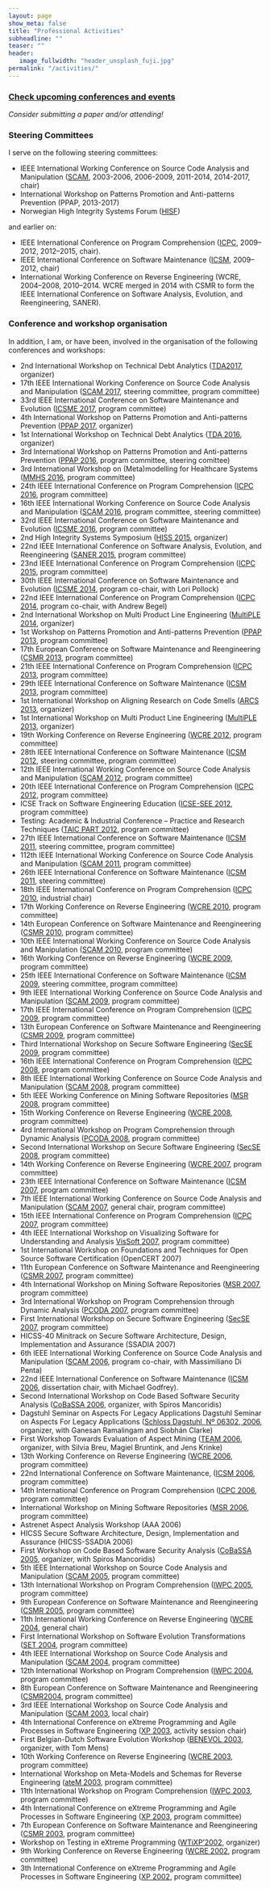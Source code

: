 ```yaml
---
layout: page
show_meta: false
title: "Professional Activities"
subheadline: ""
teaser: ""
header:
   image_fullwidth: "header_unsplash_fuji.jpg"
permalink: "/activities/"
---
```



### [Check upcoming conferences and events](upcoming)

_Consider submitting a paper and/or attending!_

        
### Steering Committees

I serve on the following steering committees:

- IEEE International Working Conference on Source Code Analysis and Manipulation ([SCAM](https://www.ieee-scam.org/), 2003-2006, 2006-2009, 2011-2014, 2014-2017, chair)
- International Workshop on Patterns Promotion and Anti-patterns Prevention (PPAP, 2013-2017)
- Norwegian High Integrity Systems Forum ([HISF](https://www.high-integrity-systems.no/forum/))

and earlier on:

- IEEE International Conference on Program Comprehension ([ICPC](https://program-comprehension.org), 2009–2012, 2012–2015, chair).
- IEEE International Conference on Software Maintenance ([ICSM](http://conferences.computer.org/icsm/), 2009–2012, chair)
- International Working Conference on Reverse Engineering (WCRE, 2004–2008, 2010–2014. WCRE merged in 2014 with CSMR to form the IEEE International Conference on Software Analysis, Evolution, and Reengineering, SANER).

### Conference and workshop organisation

In addition, I am, or have been, involved in the organisation of the following conferences and workshops:

- 2nd International Workshop on Technical Debt Analytics ([TDA2017](https://tda-workshop.bitbucket.io/2017/), organizer)
- 17th IEEE International Working Conference on Source Code Analysis and Manipulation ([SCAM 2017](http://www.ieee-scam.org/2017/), steering committee, program committee)
- 33rd IEEE International Conference on Software Maintenance and Evolution ([ICSME 2017](https://icsme2017.github.io/), program committee)
- 4th International Workshop on Patterns Promotion and Anti-patterns Prevention ([PPAP 2017](http://ppap.soccerlab.polymtl.ca/), organizer)
- 1st International Workshop on Technical Debt Analytics ([TDA 2016](https://tda-workshop.bitbucket.io/2016/), organizer)
- 3rd International Workshop on Patterns Promotion and Anti-patterns Prevention ([PPAP 2016](http://ppap.soccerlab.polymtl.ca/), program committee, steering comittee)
- 3rd International Workshop on (Meta)modelling for Healthcare Systems ([MMHS 2016](http://mmhs.hib.no/2016/call-for-papers/), program committee)
- 24th IEEE International Conference on Program Comprehension ([ICPC 2016](http://2016.program-comprehension.org/), program committee)
- 16th IEEE International Working Conference on Source Code Analysis and Manipulation ([SCAM 2016](http://www.ieee-scam.org/2016/), program committee, steering committee)
- 32rd IEEE International Conference on Software Maintenance and Evolution ([ICSME 2016](https://icsme2016.github.io/), program committee)
- 2nd High Integrity Systems Symposium ([HISS 2015](https://high-integrity-systems.no/), organizer)
- 22nd IEEE International Conference on Software Analysis, Evolution, and Reengineering ([SANER 2015](http://saner.soccerlab.polymtl.ca/doku.php?id=en:start), program committee)
- 23nd IEEE International Conference on Program Comprehension ([ICPC 2015](https://dibt.unimol.it/ICPC15/Home.html), program committee)
- 30th IEEE International Conference on Software Maintenance and Evolution ([ICSME 2014](https://icsme.org/), program co-chair, with Lori Pollock)
- 22nd IEEE International Conference on Program Comprehension ([ICPC 2014](http://icpc2014.usask.ca/), program co-chair, with Andrew Begel)
- 2nd International Workshop on Multi Product Line Engineering ([MultiPLE 2014](https://sites.google.com/site/wmultiple2014/), organizer)
- 1st Workshop on Patterns Promotion and Anti-patterns Prevention ([PPAP 2013](http://ppap.soccerlab.polymtl.ca/ppap2013/), program committee)
- 17th European Conference on Software Maintenance and Reengineering ([CSMR 2013](http://csmr2013.disi.unige.it/), program committee)
- 21th IEEE International Conference on Program Comprehension ([ICPC 2013](http://www.ing.unisannio.it/icpc2013/), program committee)
- 29th IEEE International Conference on Software Maintenance ([ICSM 2013](http://icsm2013.tue.nl/), program committee)
- 1st International Workshop on Aligning Research on Code Smells ([ARCS 2013](https://sites.google.com/site/warcs2013/), organizer)
- 1st International Workshop on Multi Product Line Engineering ([MultiPLE 2013](https://sites.google.com/site/wmultiple2013/), organizer)
- 19th Working Conference on Reverse Engineering ([WCRE 2012](http://www.distat.unimol.it/wcre2012/), program committee)
- 28th IEEE International Conference on Software Maintenance ([ICSM 2012](http://selab.fbk.eu/icsm2012/), steering committee, program committee)
- 12th IEEE International Working Conference on Source Code Analysis and Manipulation ([SCAM 2012](http://www2012.ieee-scam.org/), program committee)
- 20th IEEE International Conference on Program Comprehension ([ICPC 2012](http://icpc12.sosy-lab.org/), program committee)
- ICSE Track on Software Engineering Education ([ICSE-SEE 2012](http://www.ifi.uzh.ch/icse2012/call-for-contributions/software-engineering-education-papers/), program committee)
- Testing: Academic & Industrial Conference – Practice and Research Techniques ([TAIC PART 2012](http://www.taicpart.org/), program committee)
- 27th IEEE International Conference on Software Maintenance ([ICSM 2011](http://www.cs.wm.edu/icsm2011/), steering committee, program committee)
- 112th IEEE International Working Conference on Source Code Analysis and Manipulation ([SCAM 2011](http://www2011.ieee-scam.org/), program committee)
- 26th IEEE International Conference on Software Maintenance ([ICSM 2011](http://icsm2010.upt.ro/), steering committee)
- 18th IEEE International Conference on Program Comprehension ([ICPC 2010](http://icpc2010.di.uminho.pt/), industrial chair)
- 17th Working Conference on Reverse Engineering ([WCRE 2010](http://web.soccerlab.polymtl.ca/wcre2010/), program committee)
- 14th European Conference on Software Maintenance and Reengineering ([CSMR 2010](http://www.sait.escet.urjc.es/csmr2010/), program committee)
- 10th IEEE International Working Conference on Source Code Analysis and Manipulation ([SCAM 2010](http://www2010.ieee-scam.org/), program committee)
- 16th Working Conference on Reverse Engineering ([WCRE 2009](http://web.soccerlab.polymtl.ca/wcre2009/), program committee)
- 25th IEEE International Conference on Software Maintenance ([ICSM 2009](http://icsm2009.cs.ualberta.ca/), steering committee, program committee)
- 9th IEEE International Working Conference on Source Code Analysis and Manipulation ([SCAM 2009](http://www2009.ieee-scam.org/), program committee)
- 17th IEEE International Conference on Program Comprehension ([ICPC 2009](http://icpc.csi.muohio.edu/Home.html), program committee)
- 13th European Conference on Software Maintenance and Reengineering ([CSMR 2009](http://csmr2009.iese.fraunhofer.de/), program committee)
- Third International Workshop on Secure Software Engineering ([SecSE 2009](http://www.sintef.no/Home/Information-and-Communication-Technology-ICT/Software-Engineering-Safety-and-Security/Projects/SecSE-2009/), program committee)
- 16th IEEE International Conference on Program Comprehension ([ICPC 2008](http://www.cs.vu.nl/icpc2008/), program committee)
- 8th IEEE International Working Conference on Source Code Analysis and Manipulation ([SCAM 2008](http://www2008.ieee-scam.org/), program committee)
- 5th IEEE Working Conference on Mining Software Repositories ([MSR 2008](http://msr.uwaterloo.ca/msr2008/), program committee)
- 15th Working Conference on Reverse Engineering ([WCRE 2008](http://swerl.tudelft.nl/wcre2008/), program committee)
- 4rd International Workshop on Program Comprehension through Dynamic Analysis ([PCODA 2008](http://swerl.tudelft.nl/bin/view/PCODA/PCODA2008), program committee)
- Second International Workshop on Secure Software Engineering ([SecSE 2008](http://www.sintef.no/secse), program committee)
- 14th Working Conference on Reverse Engineering ([WCRE 2007](http://www.rcost.unisannio.it/wcre2007/), program committee)
- 23th IEEE International Conference on Software Maintenance ([ICSM 2007](http://icsm07.ai.univ-paris8.fr/), program committee)
- 7th IEEE International Working Conference on Source Code Analysis and Manipulation ([SCAM 2007](http://www2007.ieee-scam.org/), general chair, program committee)
- 15th IEEE International Conference on Program Comprehension ([ICPC 2007](http://www-user.cs.ualberta.ca/conferences/icpc2007/), program committee)
- 4th IEEE International Workshop on Visualizing Software for Understanding and Analysis [VisSoft 2007](http://www.program-comprehension.org/vissoft07/), program committee)
- 1st International Workshop on Foundations and Techniques for Open Source Software Certification (OpenCERT 2007)
- 11th European Conference on Software Maintenance and Reengineering ([CSMR 2007](http://www.cs.vu.nl/csmr2007/), program committee)
- 4th International Workshop on Mining Software Repositories ([MSR 2007](http://msr.uwaterloo.ca/msr2007/), program committee)
- 3rd International Workshop on Program Comprehension through Dynamic Analysis ([PCODA 2007](http://swerl.tudelft.nl/bin/view/Main/PCODA2007), program committee)
- First International Workshop on Secure Software Engineering ([SecSE 2007](http://www.sintef.no/secse), program committee)
- HICSS-40 Minitrack on Secure Software Architecture, Design, Implementation and Assurance (SSADIA 2007)
- 6th IEEE International Working Conference on Source Code Analysis and Manipulation ([SCAM 2006](http://www2006.ieee-scam.org/), program co-chair, with Massimiliano Di Penta)
- 22nd IEEE International Conference on Software Maintenance ([ICSM 2006](http://icsm2006.cs.drexel.edu/), dissertation chair, with Michael Godfrey).
- Second International Workshop on Code Based Software Security Analysis ([CoBaSSA 2006](http://swerl.tudelft.nl/leon/cobassa2006/), organizer, with Spiros Mancoridis)
- Dagstuhl Seminar on Aspects For Legacy Applications Dagstuhl Seminar on Aspects For Legacy Applications ([Schloss Dagstuhl, Nº 06302, 2006](http://www.dagstuhl.de/06302/), organizer, with Ganesan Ramalingam and Siobhán Clarke)
- First Workshop Towards Evaluation of Aspect Mining ([TEAM 2006](http://www.st.cs.uni-sb.de/TEAM/2006/), organizer, with Silvia Breu, Magiel Bruntink, and Jens Krinke)
- 13th Working Conference on Reverse Engineering ([WCRE 2006](http://www.rcost.unisannio.it/wcre2006/), program committee)
- 22nd International Conference on Software Maintenance, ([ICSM 2006](http://icsm2006.cs.drexel.edu/), program committee)
- 14th International Conference on Program Comprehension ([ICPC 2006](http://www.icpc2006.uwaterloo.ca/), program committee)
- International Workshop on Mining Software Repositories ([MSR 2006](http://msr.uwaterloo.ca/msr2006/), program committee)
- Astrenet Aspect Analysis Workshop (AAA 2006)
- HICSS Secure Software Architecture, Design, Implementation and Assurance (HICSS-SSADIA 2006)
- First Workshop on Code Based Software Security Analysis ([CoBaSSA 2005](http://swerl.tudelft.nl/leon/cobassa2005/), organizer, with Spiros Mancoridis)
- 5th IEEE International Workshop on Source Code Analysis and Manipulation ([SCAM 2005](http://www.ieee-scam.org/), program committee)
- 13th International Workshop on Program Comprehension ([IWPC 2005](http://www.ieee-iwpc.org/iwpc2005/), program committee)
- 9th European Conference on Software Maintenance and Reengineering ([CSMR 2005](http://www.rcost.unisannio.it/csmr2005/), program committee)
- 11th International Working Conference on Reverse Engineering ([WCRE 2004](http://swerl.tudelft.nl/wcre2004/), general chair)
- First International Workshop on Software Evolution Transformations ([SET 2004](http://banff.cs.queensu.ca/set2004/), program committee)
- 4th IEEE International Workshop on Source Code Analysis and Manipulation ([SCAM 2004](http://www.brunel.ac.uk/~csstmmh2/scam2004/), program committee)
- 12th International Workshop on Program Comprehension ([IWPC 2004](http://iwpc2004.di.uniba.it/), program committee)
- 8th European Conference on Software Maintenance and Reengineering ([CSMR2004](http://www.cs.tut.fi/~csmr2004/), program committee)
- 3rd IEEE International Workshop on Source Code Analysis and Manipulation ([SCAM 2003](http://www.brunel.ac.uk/~csstmmh2/scam2003/), local chair)
- 4th International Conference on eXtreme Programming and Agile Processes in Software Engineering ([XP 2003](http://www.xp2003.org/), activity session chair)
- First Belgian-Dutch Software Evolution Workshop ([BENEVOL 2003](http://www.program-transformation.org/Transform/BenevolTwoThousandThree), organizer, with Tom Mens)
- 10th Working Conference on Reverse Engineering ([WCRE 2003](http://www.cs.ualberta.ca/~wcre2003/), program committee)
- International Workshop on Meta-Models and Schemas for Reverse Engineering ([ateM 2003](http://www-adele.imag.fr/atem2003/), program committee)
- 11th International Workshop on Program Comprehension ([IWPC 2003](http://www.iwpc2003.uvic.ca/), program committee)
- 4th International Conference on eXtreme Programming and Agile Processes in Software Engineering ([XP 2003](http://www.xp2003.org/), program committee)
- 7th European Conference on Software Maintenance and Reengineering ([CSMR 2003](http://www.rcost.unisannio.it/csmr2003/), program committee)
- Workshop on Testing in eXtreme Programming ([WTiXP’2002](http://www.cwi.nl/wtixp2002/), organizer)
- 9th Working Conference on Reverse Engineering ([WCRE 2002](http://reengineer.org/wcre2002/), program committee)
- 3th International Conference on eXtreme Programming and Agile Processes in Software Engineering ([XP 2002](http://www.xp2002.org/), program committee)
